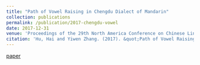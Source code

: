 ```yaml
---
title: "Path of Vowel Raising in Chengdu Dialect of Mandarin"
collection: publications
permalink: /publication/2017-chengdu-vowel
date: 2017-12-31
venue: 'Proceedings of the 29th North America Conference on Chinese Linguistics'
citation: 'Hu, Hai and Yiwen Zhang. (2017). &quot;Path of Vowel Raising in Chengdu Dialect of Mandarin.&quot; <i>Proceedings of the 29th North America Conference on Chinese Linguistics</i>. Rutgers, NJ.'
---
```


[paper](http://yiwenzh29.github.io/files/2017-naccl-vowel-proceeding.pdf)
